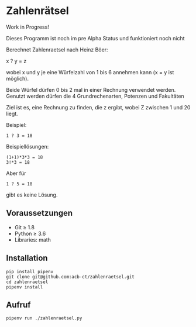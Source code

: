 # Zahlenrätsel 

Work in Progress!


Dieses Programm ist noch im pre Alpha Status und funktioniert noch nicht 

Berechnet Zahlenraetsel nach Heinz Böer:

x ? y = z

wobei x und y je eine Würfelzahl von 1 bis 6 annehmen kann (x = y ist möglich).

Beide Würfel dürfen 0 bis 2 mal in einer Rechnung verwendet werden. Genutzt werden dürfen die 4 Grundrechenarten, Potenzen und Fakultäten

Ziel ist es, eine Rechnung zu finden, die z ergibt, wobei Z zwischen 1 und 20 liegt.

Beispiel:

```
1 ? 3 = 18
```

Beispiellösungen:

```
(1+1)*3*3 = 18
3!*3 = 18
```

Aber für

```
1 ? 5 = 18
```

gibt es keine Lösung.


## Voraussetzungen

 * Git ≥ 1.8
 * Python ≥ 3.6
 * Libraries: math


## Installation

```
pip install pipenv
git clone git@github.com:acb-ct/zahlenraetsel.git
cd zahlenraetsel
pipenv install
```

## Aufruf


``` 
pipenv run ./zahlenraetsel.py
```

